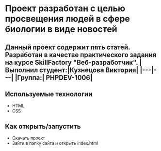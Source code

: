 # Проект разработан с целью просвещения людей в сфере биологии в виде новостей

Данный проект содержит пять статей.
Разработан в качестве практического задания на курсе SkillFactory "Веб-разработчик".
|Выполнил студент:|Кузнецова Виктория|
|---|---|
|Группа:| PHPDEV-1006|
----

## Используемые технологии

- HTML
- CSS

## Как открыть/запустить

- Скачать проект
- Зайти в папку сайта и открыть index.html
